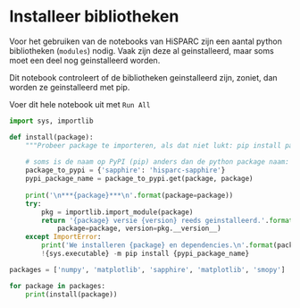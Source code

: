 
# Installeer bibliotheken

Voor het gebruiken van de notebooks van HiSPARC zijn een aantal python bibliotheken (`modules`) nodig. Vaak zijn deze al geinstalleerd, maar soms moet een deel nog geinstalleerd worden.

Dit notebook controleert of de bibliotheken geinstalleerd zijn, zoniet, dan worden ze geinstalleerd met pip.

Voer dit hele notebook uit met `Run All`


```python
import sys, importlib
```


```python
def install(package):
    """Probeer package te importeren, als dat niet lukt: pip install package"""
   
    # soms is de naam op PyPI (pip) anders dan de python package naam:
    package_to_pypi = {'sapphire': 'hisparc-sapphire'}
    pypi_package_name = package_to_pypi.get(package, package)
    
    print('\n***{package}***\n'.format(package=package))
    try:
        pkg = importlib.import_module(package)
        return '{package} versie {version} reeds geinstalleerd.'.format(
            package=package, version=pkg.__version__)
    except ImportError:
        print('We installeren {package} en dependencies.\n'.format(package=package))
        !{sys.executable} -m pip install {pypi_package_name}
```


```python
packages = ['numpy', 'matplotlib', 'sapphire', 'matplotlib', 'smopy']

for package in packages:
    print(install(package))
```
